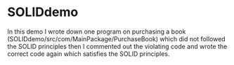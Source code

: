 # SOLIDdemo

In this demo I wrote down one program on purchasing a book (SOLIDdemo/src/com/MainPackage/PurchaseBook) which did not followed the SOLID principles 
then I commented out the violating code and wrote the correct code again which satisfies the SOLID principles.
